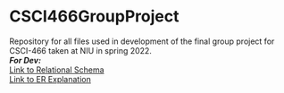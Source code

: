 # CSCI466GroupProject
Repository for all files used in development of the final group project for CSCI-466 taken at NIU in spring 2022.<br>
***For Dev:***<br>
[Link to Relational Schema](https://docs.google.com/document/d/1kL9WICJmsC-e-bOmM2KWCn7jttEPVyWfO1Ld35gR5Do/edit)<br>
[Link to ER Explanation](https://docs.google.com/document/d/15hTMsLHqHDqTOTdKSC8mz-gJQK_YpTLu4XjetbJZMko/edit)<br>

